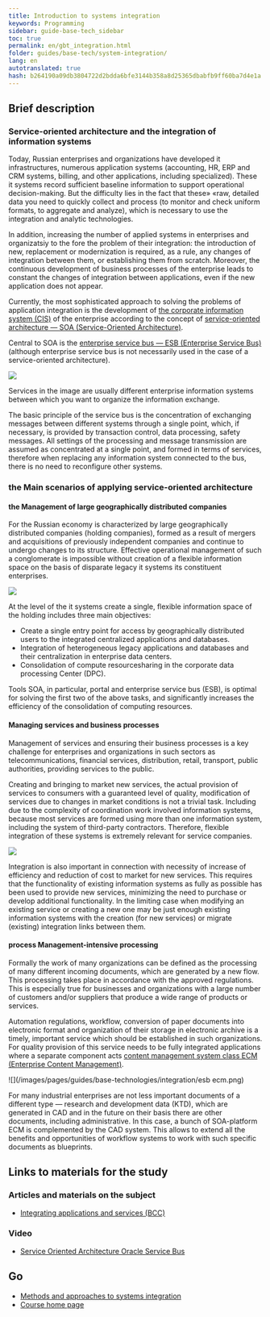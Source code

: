 ```yaml
--- 
title: Introduction to systems integration 
keywords: Programming 
sidebar: guide-base-tech_sidebar 
toc: true 
permalink: en/gbt_integration.html 
folder: guides/base-tech/system-integration/ 
lang: en 
autotranslated: true 
hash: b264190a09db3804722d2bdda6bfe3144b358a8d25365dbabfb9ff60ba7d4e1a 
--- 
```


## Brief description 

### Service-oriented architecture and the integration of information systems 

Today, Russian enterprises and organizations have developed it infrastructures, numerous application systems (accounting, HR, ERP and CRM systems, billing, and other applications, including specialized). These it systems record sufficient baseline information to support operational decision-making. But the difficulty lies in the fact that these» «raw, detailed data you need to quickly collect and process (to monitor and check uniform formats, to aggregate and analyze), which is necessary to use the integration and analytic technologies. 

In addition, increasing the number of applied systems in enterprises and organizatsiy to the fore the problem of their integration: the introduction of new, replacement or modernization is required, as a rule, any changes of integration between them, or establishing them from scratch. Moreover, the continuous development of business processes of the enterprise leads to constant the changes of integration between applications, even if the new application does not appear. 

Currently, the most sophisticated approach to solving the problems of application integration is the development of [the corporate information system (CIS)](https://dvc.academic.ru/dic.nsf/ruwiki/433085) of the enterprise according to the concept of [service-oriented architecture — SOA (Service-Oriented Architecture)](https://ru.wikipedia.org/wiki/Сервис-ориентированная_архитектура). 

Central to SOA is the [enterprise service bus — ESB (Enterprise Service Bus)](https://ru.wikipedia.org/wiki/Сервисная_шина_предприятия) (although enterprise service bus is not necessarily used in the case of a service-oriented architecture). 

![](/images/pages/guides/base-technologies/integration/esb.png) 

Services in the image are usually different enterprise information systems between which you want to organize the information exchange. 

The basic principle of the service bus is the concentration of exchanging messages between different systems through a single point, which, if necessary, is provided by transaction control, data processing, safety messages. All settings of the processing and message transmission are assumed as concentrated at a single point, and formed in terms of services, therefore when replacing any information system connected to the bus, there is no need to reconfigure other systems. 

### the Main scenarios of applying service-oriented architecture 

#### the Management of large geographically distributed companies 

For the Russian economy is characterized by large geographically distributed companies (holding companies), formed as a result of mergers and acquisitions of previously independent companies and continue to undergo changes to its structure. Effective operational management of such a conglomerate is impossible without creation of a flexible information space on the basis of disparate legacy it systems 
its constituent enterprises. 

![](/images/pages/guides/base-technologies/integration/esb-destributed.png) 

At the level of the it systems create a single, flexible information space of the holding includes three main objectives: 

* Create a single entry point for access by geographically distributed users to the integrated centralized applications and databases. 
* Integration of heterogeneous legacy applications and databases and their centralization in enterprise data centers. 
* Consolidation of compute resourcesharing in the corporate data processing Center (DPC). 

Tools SOA, in particular, portal and enterprise service bus (ESB), is optimal for solving the first two of the above tasks, and significantly increases the efficiency of the consolidation of computing resources. 

#### Managing services and business processes 

Management of services and ensuring their business processes is a key challenge for enterprises and organizations in such sectors as telecommunications, financial services, distribution, retail, transport, public authorities, providing services to the public. 

Creating and bringing to market new services, the actual provision of services to consumers with a guaranteed level of quality, modification of services due to changes in market conditions is not a trivial task. Including due to the complexity of coordination work involved information systems, because most services are formed using more than one information system, including the system of third-party contractors. Therefore, flexible integration of these systems is extremely relevant for service companies. 

![](/images/pages/guides/base-technologies/integration/esb-business.png) 

Integration is also important in connection with necessity of increase of efficiency and reduction of cost to market for new services. This requires that the functionality of existing information systems as fully as possible has been used to provide new services, minimizing the need to purchase or develop additional functionality. In the limiting case when modifying an existing service or creating a new one may be just enough existing information systems with the creation (for new services) or migrate (existing) integration links between them. 

#### process Management-intensive processing 

Formally the work of many organizations can be defined as the processing of many different incoming documents, which are generated by a new flow. This processing takes place in accordance with the approved regulations. This is especially true for businesses and organizations with a large number of customers and/or suppliers that produce a wide range of products or services. 

Automation regulations, workflow, conversion of paper documents into electronic format and organization of their storage in electronic archive is a timely, important service which should be established in such organizations. For quality provision of this service needs to be fully integrated applications where a separate component acts [content management system class ECM (Enterprise Content Management)](https://ru.wikipedia.org/wiki/Управление_корпоративным_контентом). 

![](/images/pages/guides/base-technologies/integration/esb ecm.png) 

For many industrial enterprises are not less important documents of a different type — research and development data (KTD), which are generated in CAD and in the future on their basis there are other documents, including administrative. In this case, a bunch of SOA-platform ECM is complemented by the CAD system. This allows to extend all the benefits and opportunities of workflow systems to work with such specific documents as blueprints. 

## Links to materials for the study 

### Articles and materials on the subject 

* [Integrating applications and services (BCC)](http://bcc.ru/pdf/bcc_soa.pdf) 

### Video 

* [Service Oriented Architecture Oracle Service Bus](https://www.youtube.com/watch?v=p45WDeEky_o) 

## Go 

* [Methods and approaches to systems integration](gbt_integration-methods.html) 
* [Course home page](gbt_landing-page.html) 



